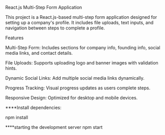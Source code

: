React.js Multi-Step Form Application

This project is a React.js-based multi-step form application designed for setting up a company's profile. It includes file uploads, text inputs, and navigation between steps to complete a profile.

Features

Multi-Step Form: Includes sections for company info, founding info, social media links, and contact details.

File Uploads: Supports uploading logo and banner images with validation hints.

Dynamic Social Links: Add multiple social media links dynamically.

Progress Tracking: Visual progress updates as users complete steps.

Responsive Design: Optimized for desktop and mobile devices.



****Install dependencies:

npm install

 ****starting the development server
npm start